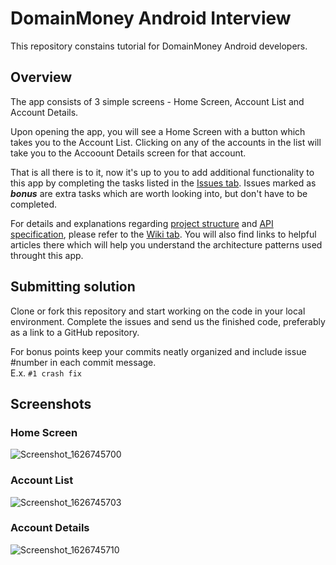 # DomainMoney Android Interview

This repository constains tutorial for DomainMoney Android developers.

## Overview

The app consists of 3 simple screens - Home Screen, Account List and Account Details.

Upon opening the app, you will see a Home Screen with a button which takes you to the Account List. Clicking on any of the accounts in the list will take you to the Accoount Details screen for that account.

That is all there is to it, now it's up to you to add additional functionality to this app by completing the tasks listed in the [Issues tab](https://github.com/domainmoney/dm-android-interview/issues). Issues marked as _**bonus**_ are extra tasks which are worth looking into, but don't have to be completed.

For details and explanations regarding [project structure](https://github.com/domainmoney/dm-android-interview/wiki/Project-Structure) and [API specification](https://github.com/domainmoney/dm-android-interview/wiki/API-Specification), please refer to the [Wiki tab](https://github.com/domainmoney/dm-android-interview/wiki). You will also find links to helpful articles there which will help you understand the architecture patterns used throught this app.

## Submitting solution

Clone or fork this repository and start working on the code in your local environment.
Complete the issues and send us the finished code, preferably as a link to a GitHub repository.

For bonus points keep your commits neatly organized and include issue #number in each commit message.  
E.x. `#1 crash fix`

## Screenshots

### Home Screen
![Screenshot_1626745700](https://user-images.githubusercontent.com/86247858/126250264-a7ec537d-0fc0-4b20-a84f-4ea151e14f44.png)

### Account List
![Screenshot_1626745703](https://user-images.githubusercontent.com/86247858/126250312-ed2001db-7f82-4ff0-8356-ad4b3c03786a.png)

### Account Details
![Screenshot_1626745710](https://user-images.githubusercontent.com/86247858/126250326-3c6172ab-3b5a-4bc4-a06d-5fa91265098e.png)
